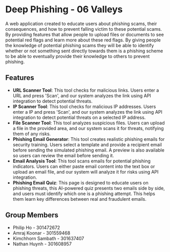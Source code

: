 # Deep Phishing - 06 Valleys
A web application created to educate users about phishing scams, their consequences, and how to prevent falling victim to these potential scams. By providing features that allow people to upload files or documents to see potential red flags and learn more about these red flags. By giving people the knowledge of potential phishing scams they will be able to identify whether or not something sent directly towards them is a phishing scheme to be able to eventually provide their knowledge to others to prevent phishing. 

## Features
- **URL Scanner Tool**: This tool checks for malicious links. Users enter a URL and press 'Scan', and our system analyzes the link using API integration to detect potential threats.
- **IP Scanner Tool**: This tool checks for malicious IP addresses. Users enter a IP and press 'Scan', and our system analyzes the link using API integration to detect potential threats on a selected IP address.
- **File Scanner Tool**: This tool analyzes suspicious files. Users can upload a file in the provided area, and our system scans it for threats, notifying them of any risks.
- **Phishing Email Generator**: This tool creates realistic phishing emails for security training. Users select a template and provide a recipient email before sending the simulated phishing email. A preview is also available so users can review the email before sending it.
- **Email Analysis Tool**: This tool scans emails for potential phishing indicators. Users can either paste email content into the text box or upload an email file, and our system will analyze it for risks using API integration.
- **Phishing Email Quiz**: This page is designed to educate users on phishing threats, this AI-powered quiz presents two emails side by side, and users must identify which one is a phishing attempt. This helps them learn key differences between real and fraudulent emails.

## Group Members
* Philip Ho - 301472672  
* Amraj Koonar - 301559468  
* Kimchhorn Sambath - 301637407  
* Nathan Huynh - 301608957
